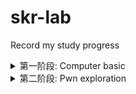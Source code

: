 # skr-lab
Record my study progress
<details>
  <summary>第一阶段: Computer basic</summary>
  
<details>
<summary>1-3 weeks: mystl</summary>

## 1-2 weeks 5.14-5.28
1-2周主要学习了c++，由于我没有c++基础，就从c++ primer看起了，但是由于primer里细碎的知识点过多，所以c++的很多特性还不熟，有以下收获
- 模版和泛型编程初步掌握
- 面向对象编程中类的一些特性：
  - 类的构造、析构函数
  - 类的继承方式的区别，比如private public protected等
  - 深拷贝和浅拷贝的区别
    - 浅拷贝出现在类里没有定义拷贝构造函数的时候：
    1. 类作为函数参数传递时
    2. 类作为函数返回值传递时
    3. 一个新类A被B初始化时，如下代码
      ``` c
      
      class Test
    {
      private:
      int* p;
    public:
      Test(int x)
      {
          this->p=new int(x);
          cout << "create the object" << endl;
      }
      ~Test()
      {
        if (p != NULL)
        {
            delete p;
        }
        cout << "delete the object" << endl;
      }
      int getX() { return *p; }
    };

    int main()
    {
      Test a(10);
      //浅拷贝
      Test b = a;
      return 0;
     }
     
    ```
       浅拷贝只是复制字面值，也就是说，当复制指针的时候，只会复制那个地址，也就是说会有两个指向同一位置的指针，这样就就会造成uaf漏洞
       就比如上面的a和b里的指针值是一样的，最后程序结束将这些释放会double free。
      - 深拷贝
        只要自己定义好拷贝构造函数就可以了，在里面完成分配内存并初始化的操作。
- 写了一部分stl的源码，但是并没有用c++11等的新特性,只写完了hash table
  - github链接:https://github.com/y-f00l/f00l_tiny_stl
  ### some bugs in my syl
  - vector 
  	pop_back后end迭代器会前向移动一个单位，但是这里它并没有检查移动后的end是否超前于begin，这样如果多次对vector pop，那么end就会超出本vector的范围，那么就会发生越界读写。asan编译后抛出 heap overflow的警告

  - list
    是erase的锅，如果在你疯狂对list进行erase，在它为空的时候，里面会有一个head node，由于list是双向循环链表，这时head node就会指向它自己，此刻在进行erase，就会对head node进行析构，然后释放对应内存，但是list里的erase函数会返回一个指向erase的结点的后继结点的迭代器，这样我们会拿到一个指向已释放内存的指针，会造成uaf。asan编译后会抛use after free的警告。
    
    总结一下，这些漏洞的成因是都是bound check的遗漏，看了一下别的师傅找到的发现有迭代器的位置不正确，导致析构出现uaf。

  ### 下一阶段目标
    - 考试周复习(忙完考试周变日更 苟过考试周先
    - 考完试写编译器
</details>

<details>
  <summary>3-8 weeks: my compiler learn</summary>
  
## 3rd week
- 6.1-6.2
  - 听完了cs143的2weeks的课，完成PA2的词法分析(63/63);
- 6.3
  - 开始听parser部分。
## 4-6 week
- 这个月学习了stanford的cs143，
  - 从词法分析到代码生成
  - 了解了自动机理论
  - 学到了一点flex和bison的基本写法
  - 了解了语法分析该怎么写文法
  - 语义分析和代码生成基本是借鉴了高人写的代码，设计的真的很棒
  - 这个月生活中也是一团糟，不过还好，目前心态整理的差不多了。

## 7 week
### 6.29
   - 开始看llvm的tutorial，目前看完了kaledoscope的lexer和parser(有股熟悉的味道)
   - 看了一点垃圾回收的算法，刚看到标记-清除算法，嗅到了ptmalloc的味道
### 6.30
   - 搬宿舍
### 7.1
   - 看房子
   - 写完了llvm tutorial的lexer
### 7.3
   - 跟家里人商量假期的事
   - 找兼职
   - 看了cscd70的lec1
   - 补一下cscd70的笔记：https://github.com/y-f00l/f00l_llvm_learn
### 7，4
   - 写了llvm tutorial的parser
   - 帮室友搬宿舍
### 7.5
   - 整理了cool的笔记https://github.com/y-f00l/f00l_cool_compiler
   - 在看编译器的漏洞
### 7.6 7.7
   - 接了一个两天的培训，赚点饭钱
### 7.8
   - 在看哈工大的编译原理
   - 有一个问题:
      - 为什么在进行DAG图构建的时候，为x = y + z构建DAG结点N的时候，M结点的定值变量表里出现了x，要将x删去
      - 我看的ppt上有的时候是不删除的，例子:
```c

a = b + c
b = a - d
c = b + c
d = a - d

``` 
  - 为a构建DAG结点的时候，因为b和c没定值，所以这个有了两个子结点b0 c0来当作b和c的初始值
  - 在给b构建结点的时候，因为构建了b，所以从子结点里删除了b0，为什么在构建c的时候没有删除c0
  - 已解决：课件里没画出来（摔）
  - 看完了标记-清除算法
  - 笔记可以在这里看:
  
 ### 7.9
  - 配好了在真机上开发llvm的环境，可以继续写llvm的tutorial了
  - 做好了assignment1的function info
  - 对llvm的pass有了初步认识
 ### 7.10
  - 上午去办了身份证
  - 下午+晚上做完了assignment1的localoptimization
  - 准备看dataflow analysis
 ### 7.11
  - 被学校赶走，收拾东西去酒店
  - 在看编译器设计的数据流分析，看不懂，哭了
 ### 7.12
  - 思考如何做dataflow analysis，无果
</details>

<details>
  <summary>9-12weeks: kernel</summary>
  
 - 第8周状态挺差，llvm的优化没学完，很可惜，开内核坑了
 ## 9th week
 ### 7.20
  - 今天写了一天的data lab，代码和笔记都上传了，数学真难，头疼
 ### 7.21
  - 写了bomb lab
  - 看了csapp，复习了一下cpu执行指令的过程
 ### 7.22
  - 写了arch lab的两个part
  - 中途去配置qemu调试环境了
 ### 7.23
  - 在写cache lab
  - 依旧是配环境
 ### 7.24
  - 看南大的软件分析课程，补一下之前没学会的数据流分析
  - 在看csapp的中断与异常
 ### 7.25
  - 看完了中断与异常
  - 开始读ios exploit的开发那篇文章
  - 写了一点shell lab
 ### 7.26
  - 写完了shell lab
  - 去健身了，结果抻到了
 ### 7.27
  - 呼吸都疼，摸鱼一天
 ### 7.28
  - 读完csapp第九章
  - 准备暑期实践
 ### 7.29
  - 写完malloc lab大体框架
  - 为了暑期实践特地去学h5(🤮)
 ### 7.30
  - 参照某位大佬的blog对我的程序进行改动
  - debug花了一些时间
 ### 7.31
  - 读完了csapp的网络编程那章
  - 写了proxy lab的part A
 ### 8.1 - 8.9
  - 弄syzkaller的环境，寻找可以fuzz的目标
  - 写ucore的lab，目前做完了两个lab，lab2的扩展练习还没写
 ### 8.10 - 9.10
  - 这段时间一直在忙返校和上学期欠的期末考试，没更新这个页面
  - 中间穿插着写到ucore lab6
</details>
</details>
<details>
  <summary>第二阶段: Pwn exploration</summary>
  
### 8.11-9.13
   - 补上学期的实验，然后准备实验的考试
   - 做了p4ctf的kvm
   - 看了UNIX环境高级编程的第1章
### 9.14
   - UNIX环境高级编程看完了第三章
   - 36C3关于binary fuzzing的视频看了一半
   - 做学校课内的实验
### 9.15
   - 学不进去，把昨天36C3的视频看完了，笔记链接:
### 9.15-9.20
   - 见virtualization security仓库，已经记录了
### 9.21
   - 逆完了sandybox的沙箱，照着GHSlab的一篇文章看了codeQL相关的使用
### 9.22
   - 看了眼wp把sandybox做了，没想到64位还能兼容32位系统调用，神奇
   - 看了点深入理解linux内核
   - 看了Hyper-V的类型混淆的一个cve，但是感觉环境不好搭所以不准备调了
   - 今天感觉好累，不知道怎么了
   - 看了chatin的f1yyy在36c3上pwn掉Esxi的讲解
### 9.23
   - 今天上午要做实验，没怎么推进进度，太难了
   - 下午去做核算检测，国赛要出具证明
   - 看了chatin的f1yyy关于Esxi的逃逸
   - 看了一篇基于kvm实现简单内核的文章，准备跟着写一下
### 9.24
   - 上午被计网老师点名了，只能听课了，看了一下Pwn2Own的VMware的越界写的漏洞
   - 下午在听操作系统的课再加上把显示器什么的搬到活动室
   - 晚上去了奇安信的校招会，感觉好水，真是浪费时间
</details>



